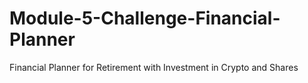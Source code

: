 # Module-5-Challenge-Financial-Planner
Financial Planner for Retirement with Investment in Crypto and Shares 
